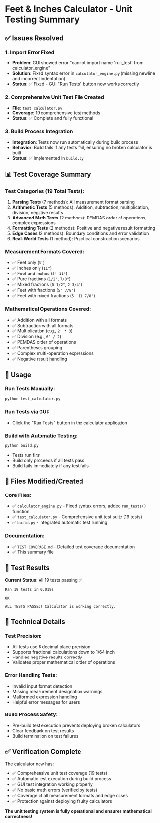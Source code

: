 # Feet & Inches Calculator - Unit Testing Summary

## ✅ Issues Resolved

### 1. Import Error Fixed
- **Problem**: GUI showed error "cannot import name 'run_test' from calculator_engine"
- **Solution**: Fixed syntax error in `calculator_engine.py` (missing newline and incorrect indentation)
- **Status**: ✅ Fixed - GUI "Run Tests" button now works correctly

### 2. Comprehensive Unit Test File Created
- **File**: `test_calculator.py`
- **Coverage**: 19 comprehensive test methods
- **Status**: ✅ Complete and fully functional

### 3. Build Process Integration
- **Integration**: Tests now run automatically during build process
- **Behavior**: Build fails if any tests fail, ensuring no broken calculator is built
- **Status**: ✅ Implemented in `build.py`

## 📊 Test Coverage Summary

### Test Categories (19 Total Tests):
1. **Parsing Tests** (7 methods): All measurement format parsing
2. **Arithmetic Tests** (5 methods): Addition, subtraction, multiplication, division, negative results
3. **Advanced Math Tests** (2 methods): PEMDAS order of operations, complex expressions
4. **Formatting Tests** (2 methods): Positive and negative result formatting
5. **Edge Cases** (2 methods): Boundary conditions and error validation
6. **Real-World Tests** (1 method): Practical construction scenarios

### Measurement Formats Covered:
- ✅ Feet only (`5'`)
- ✅ Inches only (`11"`)
- ✅ Feet and inches (`5' 11"`)
- ✅ Pure fractions (`1/2"`, `7/8"`)
- ✅ Mixed fractions (`0 1/2"`, `2 3/4"`)
- ✅ Feet with fractions (`5' 7/8"`)
- ✅ Feet with mixed fractions (`5' 11 7/8"`)

### Mathematical Operations Covered:
- ✅ Addition with all formats
- ✅ Subtraction with all formats
- ✅ Multiplication (e.g., `2' * 3`)
- ✅ Division (e.g., `6' / 2`)
- ✅ PEMDAS order of operations
- ✅ Parentheses grouping
- ✅ Complex multi-operation expressions
- ✅ Negative result handling

## 🚀 Usage

### Run Tests Manually:
```bash
python test_calculator.py
```

### Run Tests via GUI:
- Click the "Run Tests" button in the calculator application

### Build with Automatic Testing:
```bash
python build.py
```
- Tests run first
- Build only proceeds if all tests pass
- Build fails immediately if any test fails

## 📁 Files Modified/Created

### Core Files:
- ✅ `calculator_engine.py` - Fixed syntax errors, added `run_tests()` function
- ✅ `test_calculator.py` - Comprehensive unit test suite (19 tests)
- ✅ `build.py` - Integrated automatic test running

### Documentation:
- ✅ `TEST_COVERAGE.md` - Detailed test coverage documentation
- ✅ This summary file

## 🎯 Test Results

**Current Status**: All 19 tests passing ✅

```
Ran 19 tests in 0.019s

OK

ALL TESTS PASSED! Calculator is working correctly.
```

## 🔧 Technical Details

### Test Precision:
- All tests use 6 decimal place precision
- Supports fractional calculations down to 1/64 inch
- Handles negative results correctly
- Validates proper mathematical order of operations

### Error Handling Tests:
- Invalid input format detection
- Missing measurement designation warnings
- Malformed expression handling
- Helpful error messages for users

### Build Process Safety:
- Pre-build test execution prevents deploying broken calculators
- Clear feedback on test results
- Build termination on test failures

## ✅ Verification Complete

The calculator now has:
- ✅ Comprehensive unit test coverage (19 tests)
- ✅ Automatic test execution during build process
- ✅ GUI test integration working properly
- ✅ No basic math errors (verified by tests)
- ✅ Coverage of all measurement formats and edge cases
- ✅ Protection against deploying faulty calculators

**The unit testing system is fully operational and ensures mathematical correctness!**
